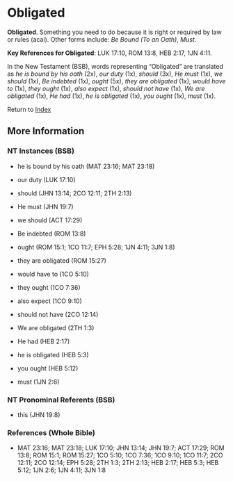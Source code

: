 # Obligated
**Obligated**. 
Something you need to do because it is right or required by law or rules (acai). 
Other forms include: 
*Be Bound (To an Oath)*, *Must*. 


**Key References for Obligated**: 
LUK 17:10, ROM 13:8, HEB 2:17, 1JN 4:11. 




In the New Testament (BSB), words representing “Obligated” are translated as 
*he is bound by his oath* (2x), *our duty* (1x), *should* (3x), *He must* (1x), *we should* (1x), *Be indebted* (1x), *ought* (5x), *they are obligated* (1x), *would have to* (1x), *they ought* (1x), *also expect* (1x), *should not have* (1x), *We are obligated* (1x), *He had* (1x), *he is obligated* (1x), *you ought* (1x), *must* (1x). 


Return to [Index](00-Index.md)

## More Information

### NT Instances (BSB)

* he is bound by his oath (MAT 23:16; MAT 23:18)

* our duty (LUK 17:10)

* should (JHN 13:14; 2CO 12:11; 2TH 2:13)

* He must (JHN 19:7)

* we should (ACT 17:29)

* Be indebted (ROM 13:8)

* ought (ROM 15:1; 1CO 11:7; EPH 5:28; 1JN 4:11; 3JN 1:8)

* they are obligated (ROM 15:27)

* would have to (1CO 5:10)

* they ought (1CO 7:36)

* also expect (1CO 9:10)

* should not have (2CO 12:14)

* We are obligated (2TH 1:3)

* He had (HEB 2:17)

* he is obligated (HEB 5:3)

* you ought (HEB 5:12)

* must (1JN 2:6)



### NT Pronominal Referents (BSB)

* this (JHN 19:8)



### References (Whole Bible)

* MAT 23:16; MAT 23:18; LUK 17:10; JHN 13:14; JHN 19:7; ACT 17:29; ROM 13:8; ROM 15:1; ROM 15:27; 1CO 5:10; 1CO 7:36; 1CO 9:10; 1CO 11:7; 2CO 12:11; 2CO 12:14; EPH 5:28; 2TH 1:3; 2TH 2:13; HEB 2:17; HEB 5:3; HEB 5:12; 1JN 2:6; 1JN 4:11; 3JN 1:8



